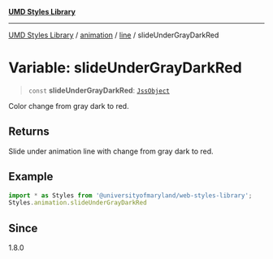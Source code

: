 [**UMD Styles Library**](../../../../README.md)

***

[UMD Styles Library](../../../../README.md) / [animation](../../../README.md) / [line](../README.md) / slideUnderGrayDarkRed

# Variable: slideUnderGrayDarkRed

> `const` **slideUnderGrayDarkRed**: [`JssObject`](../../../../utilities/namespaces/transform/type-aliases/JssObject.md)

Color change from gray dark to red.

## Returns

Slide under animation line with change from gray dark to red.

## Example

```typescript
import * as Styles from '@universityofmaryland/web-styles-library';
Styles.animation.slideUnderGrayDarkRed
```

## Since

1.8.0
